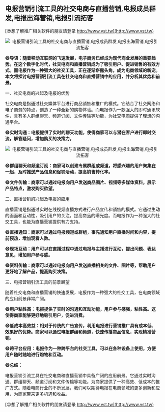 ## **电报营销引流工具的社交电商与直播营销,电报成员群发,电报出海营销,电报引流拓客**

[😍想了解推广相关软件的朋友请登录 http://www.vst.tw](http://www.vst.tw)

 <center><img src="https://vst.tw/MP4/tuiguang/png/0.png" alt="电报营销引流工具的社交电商与直播营销,电报成员群发,电报出海营销,电报引流拓客"></center>

**😄导语：随着移动互联网的飞速发展，电子商务已经成为现代商业发展的重要趋势。在这个数字化时代，社交电商和直播营销成为了吸引用户、促进销售的有效方式。而电报作为一种强大的社交工具，正在逐渐崭露头角，成为电商领域的新宠。本文将探讨电报营销引流工具在社交电商和直播营销中的应用，并分析其优势和前景。**

一、社交电商的兴起及电报的优势

社交电商是指通过社交媒体平台进行商品销售和推广的模式。它结合了社交网络和电子商务的特点，创造了一种全新的购物体验。而电报作为一款强大的即时通讯软件，具有多人群组聊天、频道订阅、文件传输等功能，为社交电商提供了理想的沟通平台。

**😄实时沟通：电报提供了实时的聊天功能，使得商家可以与潜在客户进行即时交流，解答疑问，增加购买的决策力。**

 <center><img src="https://vst.tw/MP4/tuiguang/png/8.png" alt="电报营销引流工具的社交电商与直播营销,电报成员群发,电报出海营销,电报引流拓客"></center>

**😄群组聊天和频道订阅：商家可以创建专属群组或频道，将感兴趣的用户聚集在一起，及时推送产品信息和促销活动，提高销售转化率。**

**😄文件传输：商家可以通过电报向用户发送商品图片、视频等多媒体资料，展示产品特点，激发购买欲望。**

二、直播营销的兴起及电报的应用

直播营销是指通过实时在线视频直播方式进行产品宣传和销售的模式。它通过生动的画面和互动性，吸引用户的关注，提高商品的曝光度。而电报作为一种强大的社交工具，也能为直播营销提供有力支持。

**😄直播通知：商家可以通过电报频道或群组，事先通知用户直播时间和内容，提前预热，增加观看人数。**

**😄现场互动：用户可以在直播过程中通过电报与主播进行互动，提出问题、表达意见，增加用户参与感。**

**😄资料传输：商家可以通过电报向用户发送直播相关的文件、图片等，帮助用户更好地了解产品，提高购买决策。**

三、电报营销引流工具的前景展望

随着社交电商和直播营销的快速发展，电报作为一种强大的社交工具，在电商领域的应用前景非常广阔。

**😄用户粘性高：电报提供了实时的沟通和互动功能，用户参与感强，粘性高。这使得商家能够更好地吸引用户，促进消费。**

**😄低成本高效益：相对于传统的广告宣传，利用电报进行营销推广具有成本低、效果好的优势。商家可以通过电报群组和频道，快速传播商品信息，实现精准营销。**

**😄跨平台应用：电报作为一种跨平台的社交工具，可以在各种设备上使用，方便用户随时随地进行购物和互动。**

**😄总结：**

电报营销引流工具在社交电商和直播营销中具备广阔的应用前景。它通过实时沟通、群组聊天、频道订阅和文件传输等功能，为商家提供了一种高效、低成本的推广方式。随着电商行业的不断发展，我们可以期待电报在电商领域的更多创新和应用，为商家带来更多机遇和收益。

[😍想了解推广相关软件的朋友请登录 http://www.vst.tw](http://www.vst.tw)



